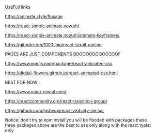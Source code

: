 UseFull links 


https://animate.style/#usage



https://react-simple-animate.now.sh/

https://react-simple-animate.now.sh/animate-keyframes/

https://github.com/1000ship/react-scroll-motion


PAGES ARE JUST COMPONENTS BOOOOOOOOOOOOOF

https://www.npmjs.com/package/react-animated-css 

https://digital-flowers.github.io/react-animated-css.html





BEST FOR NOW :

https://www.react-reveal.com/


https://reactcommunity.org/react-transition-group/


https://github.com/joshwnj/react-visibility-sensor



Notice: don't try to npm install you will be flooded with packages these three packages above are the best to use only along with the react typist only
